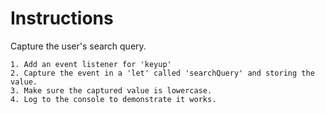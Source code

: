 # Instructions  

Capture the user's search query.

    1. Add an event listener for 'keyup'
    2. Capture the event in a 'let' called 'searchQuery' and storing the value.
    3. Make sure the captured value is lowercase.
    4. Log to the console to demonstrate it works.